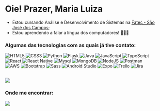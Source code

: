 # Oie! Prazer, Maria Luiza

- Estou cursando Análise e Desenvolvimento de Sistemas na [Fatec - São José dos Campos](https://fatecsjc-prd.azurewebsites.net/);
- Estou aprendendo a falar a língua dos computadores! 👩🏻‍💻

### Algumas das tecnologias com as quais já tive contato:
![HTML5](https://img.shields.io/badge/html5-d3d3d3.svg?style=for-the-badge&logo=html5&logoColor=black)
![CSS3](https://img.shields.io/badge/css3-d3d3d3.svg?style=for-the-badge&logo=css3&logoColor=black)
![Python](https://img.shields.io/badge/python-d3d3d3.svg?style=for-the-badge&logo=python&logoColor=black)
![Flask](https://img.shields.io/badge/flask-d3d3d3.svg?style=for-the-badge&logo=flask&logoColor=black)
![Java](https://img.shields.io/badge/Java-d3d3d3.svg?style=for-the-badge&logo=openjdk&logoColor=black)
![JavaScript](https://img.shields.io/badge/javascript-d3d3d3.svg?style=for-the-badge&logo=javascript&logoColor=black)
![TypeScript](https://img.shields.io/badge/typescript-d3d3d3.svg?style=for-the-badge&logo=typescript&logoColor=black)
![React](https://img.shields.io/badge/react-d3d3d3.svg?style=for-the-badge&logo=react&logoColor=black)
![React Native](https://img.shields.io/badge/react_native-d3d3d3.svg?style=for-the-badge&logo=react&logoColor=black)
![Mysql](https://img.shields.io/badge/mysql-d3d3d3.svg?style=for-the-badge&logo=mysql&logoColor=black)
![MongoDB](https://img.shields.io/badge/mongodb-d3d3d3.svg?style=for-the-badge&logo=mongodb&logoColor=black)
![NodeJS](https://img.shields.io/badge/node.js-d3d3d3.svg?style=for-the-badge&logo=node.js&logoColor=black)
![Postman](https://img.shields.io/badge/Postman-d3d3d3.svg?style=for-the-badge&logo=Postman&logoColor=black)
![AWS](https://img.shields.io/badge/aws-d3d3d3.svg?style=for-the-badge&logo=aws&logoColor=black)
![Bootstrap](https://img.shields.io/badge/bootstrap-d3d3d3.svg?style=for-the-badge&logo=bootstrap&logoColor=black)
![Sass](https://img.shields.io/badge/Sass-d3d3d3.svg?style=for-the-badge&logo=sass&logoColor=black)
![Android Studio](https://img.shields.io/badge/Android%20Studio-d3d3d3.svg?style=for-the-badge&logo=android-studio&logoColor=black)
![Expo](https://img.shields.io/badge/expo-d3d3d3?style=for-the-badge&logo=expo&logoColor=black)
![Trello](https://img.shields.io/badge/trello-d3d3d3.svg?style=for-the-badge&logo=trello&logoColor=black)
![Jira](https://img.shields.io/badge/jira-d3d3d3.svg?style=for-the-badge&logo=jira&logoColor=black)

</br>
<img src="https://github-readme-stats.vercel.app/api/top-langs/?username=mluizaguedes&layout=compact&langs_count=6&title_color=000000&text_color=000000&bg_color=default&border_color=d3d3d3" />

### Onde me encontrar:

 <a href="https://www.linkedin.com/in/mluizaguedes" target="_blank"><img src="https://img.shields.io/badge/-LinkedIn-%230077B5?style=for-the-badge&logo=linkedin&logoColor=white" target="_blank"></a> 
